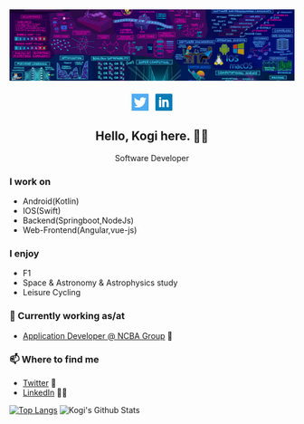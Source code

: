 ## [![Eric Kogi's header](https://github.com/erickogi/erickogi/blob/main/images/background.jpeg)](https://www.linkedin.com/in/erickogi/)
<p align='center'>
<a href="https://twitter.com/erickogi_"><img height="30" src="https://github.com/erickogi/erickogi/blob/main/images/twitter.png?raw=true"></a>&nbsp;&nbsp;
<a href="https://www.linkedin.com/in/erickogi/"><img height="30" src="https://github.com/erickogi/erickogi/blob/main/images/linkedin.png?raw=true"></a>
</p>
<h2 align="center">Hello, Kogi here. 👋🤓</h2>
<p align="center">Software Developer</p>

### I work on
- Android(Kotlin)
- IOS(Swift) 
- Backend(Springboot,NodeJs)
- Web-Frontend(Angular,vue-js)

### I enjoy
- F1
- Space & Astronomy & Astrophysics study
- Leisure Cycling

### 💼 Currently working as/at
- [Application Developer @ NCBA Group](https://ncbagroup.com) 💼 

### 📫 Where to find me
- [Twitter](https://twitter.com/kogi_dev) 🐤
- [LinkedIn](https://linkedin.com/in/erickogi) 👨💼

[![Top Langs](https://github-readme-stats.vercel.app/api/top-langs/?username=erickogi)](https://github.com/erickogi/github-readme-stats)
![Kogi's Github Stats](https://github-readme-stats.vercel.app/api?username=erickogi&show_icons=true&theme=radical)
